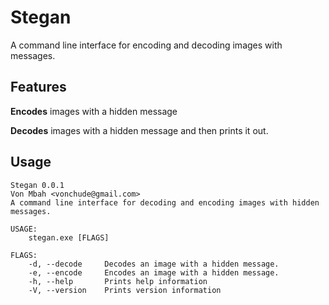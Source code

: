 # Stegan
A command line interface for encoding and decoding images with messages.

## Features
**Encodes** images with a hidden message

**Decodes** images with a hidden message and then prints it out.


## Usage
```
Stegan 0.0.1
Von Mbah <vonchude@gmail.com>
A command line interface for decoding and encoding images with hidden messages.

USAGE:
    stegan.exe [FLAGS]

FLAGS:
    -d, --decode     Decodes an image with a hidden message.
    -e, --encode     Encodes an image with a hidden message.
    -h, --help       Prints help information
    -V, --version    Prints version information
```
